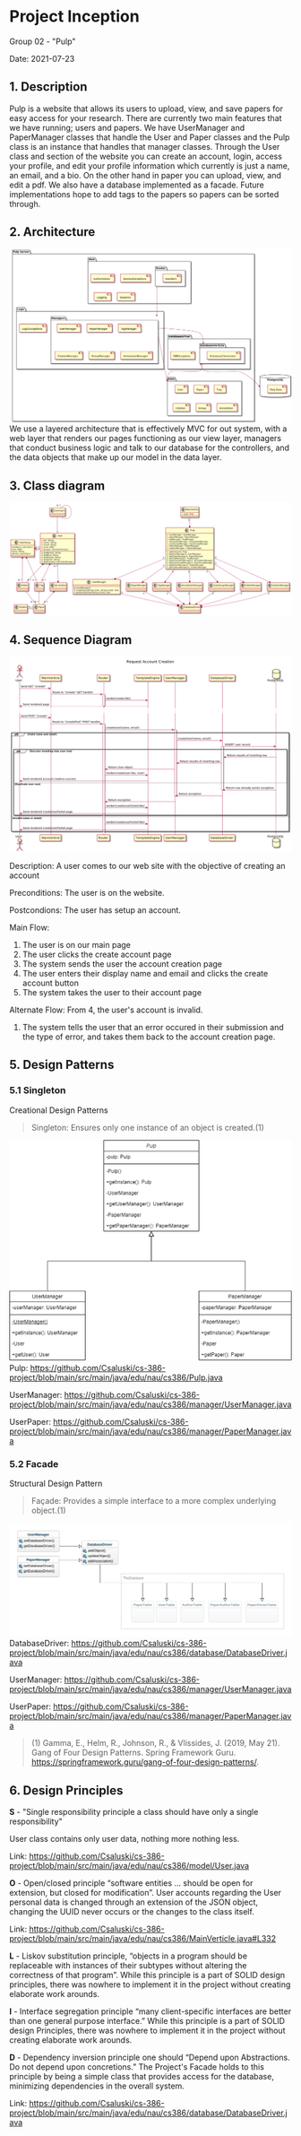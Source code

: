 # Project Inception

Group 02 - "Pulp"

Date: 2021-07-23

## 1. Description

Pulp is a website that allows its users to upload, view, and save papers for easy access for your research. There are currently two main features that we have running; users and papers. We have UserManager and PaperManager classes that handle the User and Paper classes and the Pulp class is an instance that handles that manager classes. Through the User class and section of the website you can create an account, login, access your profile, and edit your profile information which currently is just a name, an email, and a bio. On the other hand in paper you can upload, view, and edit a pdf. We also have a database implemented as a facade. Future implementations hope to add tags to the papers so papers can be sorted through.

## 2. Architecture

![Architecture of Pulp system](deliverable5/Architecture.png)
We use a layered architecture that is effectively MVC for out system, with a web layer that renders our pages
functioning as our view layer, managers that conduct business logic and talk to our database for the controllers, and
the data objects that make up our model in the data layer.

## 3. Class diagram

![Class diagram of Pulp system](deliverable5/ClassDiagram.png)

## 4. Sequence Diagram

![Sequence diagram of account creation](deliverable5/Sequence-Request_Account_Creation.png)

Description: A user comes to our web site with the objective of creating an account

Preconditions: The user is on the website.

Postcondions: The user has setup an account.

Main Flow:

1. The user is on our main page
2. The user clicks the create account page
3. The system sends the user the account creation page
4. The user enters their display name and email and clicks the create account button
5. The system takes the user to their account page

Alternate Flow: From 4, the user's account is invalid.

1. The system tells the user that an error occured in their submission and the type of error, and takes them back to the
   account creation page.

## 5. Design Patterns

### 5.1 Singleton

Creational Design Patterns
> Singleton: Ensures only one instance of an object is created.(1)

![](deliverable5/d5singletonPattern.png)
Pulp:           https://github.com/Csaluski/cs-386-project/blob/main/src/main/java/edu/nau/cs386/Pulp.java

UserManager:    https://github.com/Csaluski/cs-386-project/blob/main/src/main/java/edu/nau/cs386/manager/UserManager.java

UserPaper:      https://github.com/Csaluski/cs-386-project/blob/main/src/main/java/edu/nau/cs386/manager/PaperManager.java

### 5.2 Facade

Structural Design Pattern
> Façade: Provides a simple interface to a more complex underlying object.(1)

![](deliverable5/Deliverable5Section5Subsection2.png)
DatabaseDriver: https://github.com/Csaluski/cs-386-project/blob/main/src/main/java/edu/nau/cs386/database/DatabaseDriver.java

UserManager:    https://github.com/Csaluski/cs-386-project/blob/main/src/main/java/edu/nau/cs386/manager/UserManager.java

UserPaper:      https://github.com/Csaluski/cs-386-project/blob/main/src/main/java/edu/nau/cs386/manager/PaperManager.java

> (1) Gamma, E., Helm, R., Johnson, R., & Vlissides, J. (2019, May 21). Gang of Four Design Patterns. Spring Framework Guru. https://springframework.guru/gang-of-four-design-patterns/.
>

## 6. Design Principles

**S** - "Single responsibility principle a class should have only a single responsibility"

User class contains only user data, nothing more nothing less.

Link: https://github.com/Csaluski/cs-386-project/blob/main/src/main/java/edu/nau/cs386/model/User.java

**O** - Open/closed principle “software entities … should be open for extension, but closed for modification”. User
accounts regarding the User personal data is changed through an extension of the JSON object, changing the UUID never
occurs or the changes to the class itself.

Link: https://github.com/Csaluski/cs-386-project/blob/main/src/main/java/edu/nau/cs386/MainVerticle.java#L332

**L** - Liskov substitution principle, “objects in a program should be replaceable with instances of their subtypes
without altering the correctness of that program”. While this principle is a part of SOLID design principles, there was
nowhere to implement it in the project without creating elaborate work arounds.

**I** - Interface segregation principle “many client-specific interfaces are better than one general purpose interface.”
While this principle is a part of SOLID design Principles, there was nowhere to implement it in the project without
creating elaborate work arounds.

**D** - Dependency inversion principle one should “Depend upon Abstractions. Do not depend upon concretions.” The
Project's Facade holds to this principle by being a simple class that provides access for the database, minimizing
dependencies in the overall system.

Link: https://github.com/Csaluski/cs-386-project/blob/main/src/main/java/edu/nau/cs386/database/DatabaseDriver.java

